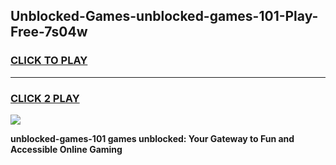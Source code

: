 
## Unblocked-Games-unblocked-games-101-Play-Free-7s04w
<h3>
<a href="https://premium76.site?title=unblocked-games-101&ref=18A1">CLICK TO PLAY</a></h3>
<hr>

<h3>
<a href="https://premium76.site?title=unblocked-games-101&ref=18A1">CLICK 2 PLAY</a>
  
</h3>

<a href="https://premium76.site?title=unblocked-games-101&ref=18A1"><img src="https://clearcache.store/games.png"></a>


**unblocked-games-101 games unblocked: Your Gateway to Fun and Accessible Online Gaming**
